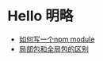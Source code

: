 # Hello 明略

* [如何写一个npm module](/node/how-to-write-a-npm-module/)
* [局部包和全局包的区别](/node/difference-between-local-and-global-module/)
